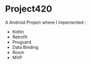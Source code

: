 # Project420
A Android Project where I impemented : 
  - Kotlin
  - Retrofit
  - Proguard
  - Data Binding
  - Room
  - MVP
